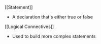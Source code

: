 

[[Statement]]
- A declaration that's either true or false

[[Logical Connectives]]
- Used to build more complex statements



